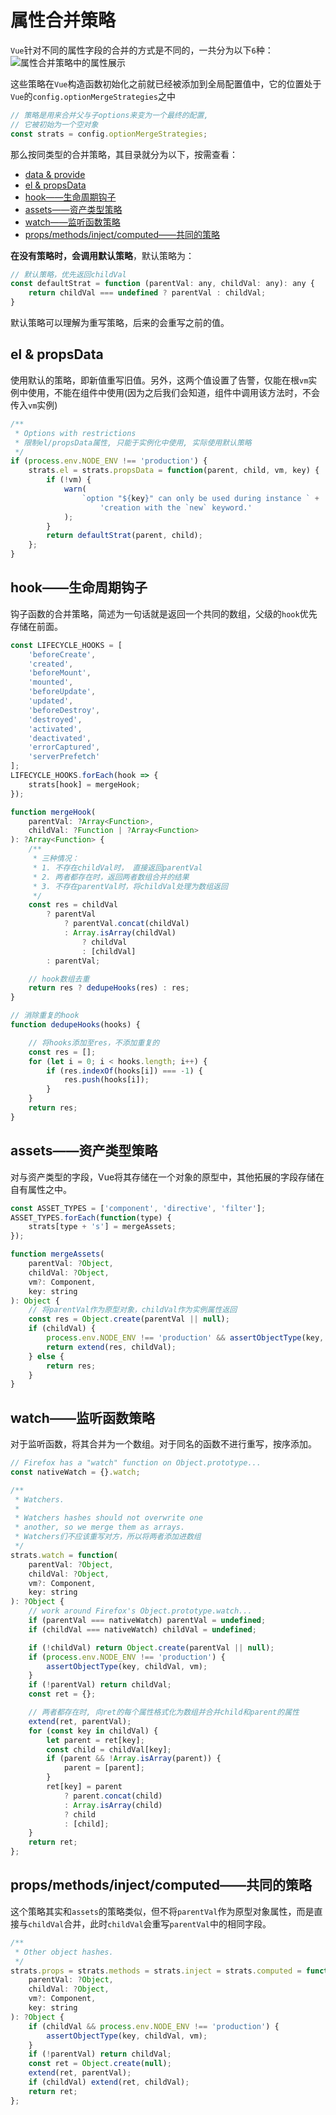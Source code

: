 # 属性合并策略

`Vue`针对不同的属性字段的合并的方式是不同的，一共分为以下`6`种：
![属性合并策略中的属性展示](../imgs/属性合并策略.png)

这些策略在`Vue`构造函数初始化之前就已经被添加到全局配置值中，它的位置处于`Vue`的`config.optionMergeStrategies`之中

```js
// 策略是用来合并父与子options来变为一个最终的配置,
// 它被初始为一个空对象
const strats = config.optionMergeStrategies;
```

那么按同类型的合并策略，其目录就分为以下，按需查看：

- [data & provide](./data策略/README.MD)
- [el & propsData](#el--propsdata)
- [hook——生命周期钩子](#hook%e7%94%9f%e5%91%bd%e5%91%a8%e6%9c%9f%e9%92%a9%e5%ad%90)
- [assets——资产类型策略](#assets%e8%b5%84%e4%ba%a7%e7%b1%bb%e5%9e%8b%e7%ad%96%e7%95%a5)
- [watch——监听函数策略](#watch%e7%9b%91%e5%90%ac%e5%87%bd%e6%95%b0%e7%ad%96%e7%95%a5)
- [props/methods/inject/computed——共同的策略](#propsmethodsinjectcomputed%e5%85%b1%e5%90%8c%e7%9a%84%e7%ad%96%e7%95%a5)

**在没有策略时，会调用默认策略**，默认策略为：

```js
// 默认策略，优先返回childVal
const defaultStrat = function (parentVal: any, childVal: any): any {
    return childVal === undefined ? parentVal : childVal;
}
```

默认策略可以理解为重写策略，后来的会重写之前的值。

## el & propsData

使用默认的策略，即新值重写旧值。另外，这两个值设置了告警，仅能在根`vm`实例中使用，不能在组件中使用(因为之后我们会知道，组件中调用该方法时，不会传入`vm`实例)

```js
/**
 * Options with restrictions
 * 限制el/propsData属性, 只能于实例化中使用, 实际使用默认策略
 */
if (process.env.NODE_ENV !== 'production') {
    strats.el = strats.propsData = function(parent, child, vm, key) {
        if (!vm) {
            warn(
                `option "${key}" can only be used during instance ` +
                    'creation with the `new` keyword.'
            );
        }
        return defaultStrat(parent, child);
    };
}
```

## hook——生命周期钩子

钩子函数的合并策略，简述为一句话就是返回一个共同的数组，父级的`hook`优先存储在前面。

```js
const LIFECYCLE_HOOKS = [
    'beforeCreate',
    'created',
    'beforeMount',
    'mounted',
    'beforeUpdate',
    'updated',
    'beforeDestroy',
    'destroyed',
    'activated',
    'deactivated',
    'errorCaptured',
    'serverPrefetch'
];
LIFECYCLE_HOOKS.forEach(hook => {
    strats[hook] = mergeHook;
});

function mergeHook(
    parentVal: ?Array<Function>,
    childVal: ?Function | ?Array<Function>
): ?Array<Function> {
    /**
     * 三种情况：
     * 1. 不存在childVal时， 直接返回parentVal
     * 2. 两者都存在时，返回两者数组合并的结果
     * 3. 不存在parentVal时，将childVal处理为数组返回
     */
    const res = childVal
        ? parentVal
            ? parentVal.concat(childVal)
            : Array.isArray(childVal)
                ? childVal
                : [childVal]
        : parentVal;

    // hook数组去重
    return res ? dedupeHooks(res) : res;
}

// 消除重复的hook
function dedupeHooks(hooks) {

    // 将hooks添加至res，不添加重复的
    const res = [];
    for (let i = 0; i < hooks.length; i++) {
        if (res.indexOf(hooks[i]) === -1) {
            res.push(hooks[i]);
        }
    }
    return res;
}
```

## assets——资产类型策略

对与资产类型的字段，Vue将其存储在一个对象的原型中，其他拓展的字段存储在自有属性之中。

```js
const ASSET_TYPES = ['component', 'directive', 'filter'];
ASSET_TYPES.forEach(function(type) {
    strats[type + 's'] = mergeAssets;
});

function mergeAssets(
    parentVal: ?Object,
    childVal: ?Object,
    vm?: Component,
    key: string
): Object {
    // 将parentVal作为原型对象，childVal作为实例属性返回
    const res = Object.create(parentVal || null);
    if (childVal) {
        process.env.NODE_ENV !== 'production' && assertObjectType(key, childVal, vm);
        return extend(res, childVal);
    } else {
        return res;
    }
}
```

## watch——监听函数策略

对于监听函数，将其合并为一个数组。对于同名的函数不进行重写，按序添加。

```js
// Firefox has a "watch" function on Object.prototype...
const nativeWatch = {}.watch;

/**
 * Watchers.
 *
 * Watchers hashes should not overwrite one
 * another, so we merge them as arrays.
 * Watchers们不应该重写对方，所以将两者添加进数组
 */
strats.watch = function(
    parentVal: ?Object,
    childVal: ?Object,
    vm?: Component,
    key: string
): ?Object {
    // work around Firefox's Object.prototype.watch...
    if (parentVal === nativeWatch) parentVal = undefined;
    if (childVal === nativeWatch) childVal = undefined;

    if (!childVal) return Object.create(parentVal || null);
    if (process.env.NODE_ENV !== 'production') {
        assertObjectType(key, childVal, vm);
    }
    if (!parentVal) return childVal;
    const ret = {};

    // 两者都存在时, 向ret的每个属性格式化为数组并合并child和parent的属性
    extend(ret, parentVal);
    for (const key in childVal) {
        let parent = ret[key];
        const child = childVal[key];
        if (parent && !Array.isArray(parent)) {
            parent = [parent];
        }
        ret[key] = parent
            ? parent.concat(child)
            : Array.isArray(child)
            ? child
            : [child];
    }
    return ret;
};
```

## props/methods/inject/computed——共同的策略

这个策略其实和`assets`的策略类似，但不将`parentVal`作为原型对象属性，而是直接与`childVal`合并，此时`childVal`会重写`parentVal`中的相同字段。

```js
/**
 * Other object hashes.
 */
strats.props = strats.methods = strats.inject = strats.computed = function(
    parentVal: ?Object,
    childVal: ?Object,
    vm?: Component,
    key: string
): ?Object {
    if (childVal && process.env.NODE_ENV !== 'production') {
        assertObjectType(key, childVal, vm);
    }
    if (!parentVal) return childVal;
    const ret = Object.create(null);
    extend(ret, parentVal);
    if (childVal) extend(ret, childVal);
    return ret;
};
```
